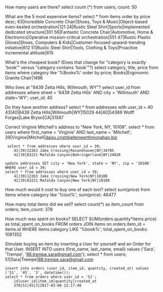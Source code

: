 How many users are there?
    select count (*) from users;
        count: 50

What are the 5 most expensive items?
    select * from items order by price desc;
        63|Incredible Concrete Chair|Shoes, Toys & Music|Object-based even-keeled orchestration|121
        24|Rustic Steel Shirt|Sports|Implemented dedicated structure|301
        56|Fantastic Concrete Chair|Automotive, Home & Electronics|Operative mission-critical orchestration|551
        47|Rustic Plastic Gloves|Shoes, Computers & Kids|Customer-focused upward-trending initiative|612
        51|Rustic Steel Shirt|Tools, Clothing & Toys|Proactive incremental attitude|615

What's the cheapest book? (Does that change for "category is exactly 'book'" versus "category contains 'book'"?)
    select category, title, price from items where category like '%Books%' order by price;
        Books|Ergonomic Granite Chair|1496

Who lives at "6439 Zetta Hills, Willmouth, WY"? 
    select user_id from addresses where street = '6439 Zetta Hills' AND city = 'Willmouth' AND state='WY';
        user_id: 40

Do they have another address?
    select * from addresses with user_id = 40
        43|40|6439 Zetta Hills|Willmouth|WY|15029
        44|40|54369 Wolff Forges|Lake Bryon|CA|31587


Correct Virginie Mitchell's address to "New York, NY, 10108".
    select * from users where first_name = 'Virginie' AND last_name = 'Mitchell';
        39|Virginie|Mitchell|daisy.crist@altenwerthmonahan.biz

     select * from addresses where user_id = 39;
        41|39|12263 Jake Crossing|Roxanehaven|NY|34705
        42|39|83221 Mafalda Canyon|Bahringerland|WY|24028

    update addresses SET city = 'New York', state = 'NY', zip = '10108' WHERE user_id = 39;
    select * from addresses where user_id = 39;
        41|39|12263 Jake Crossing|New York|NY|10108
        42|39|83221 Mafalda Canyon|New York|NY|10108

How much would it cost to buy one of each tool?
    select sum(price) from items where category like '%tool%';
        sum(price): 46477


How many total items did we sell?
    select count(*) as item_count from orders;
        item_count: 378

How much was spent on books?
    SELECT SUM(orders.quantity*items.price) as total_spent_on_books FROM orders JOIN items on orders.item_id = items.id WHERE items.category LIKE '%book%';
        total_spent_on_books: 1081352
<!--search for orders - get headings, pull quanity sold ** this will show total spent  transactions over time***-->
<!--search for items to find the price of each item-->
<!--find the sume of those values (from two seperate tables)-->
<!--order.item_id to match item.id, from class notes-->

Simulate buying an item by inserting a User for yourself and an Order for that User.
    INSERT INTO users (first_name, last_name, email) values ('Sara', 'Trempe', '88.trempe.sara@gmail.com');
        select * from users;
            51|Sara|Trempe|88.trempe.sara@gmail.com

    insert into orders (user_id, item_id, quantity, created_at) values ('51', '45', '3', datetime());
    select * from orders where user_id = '51';
        id|user_id|item_id|quantity|created_at
        378|51|45|3|2017-03-06 22:17:48
